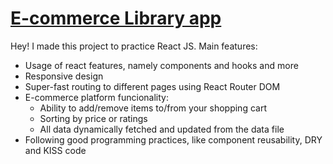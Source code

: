 # [E-commerce Library app](https://fs-ecommerce-react.herokuapp.com/)

Hey! I made this project to practice React JS.
Main features:

* Usage of react features, namely components and hooks and more
* Responsive design
* Super-fast routing to different pages using React Router DOM 
* E-commerce platform funcionality: 
  * Ability to add/remove items to/from your shopping cart
  * Sorting by price or ratings
  * All data dynamically fetched and updated from the data file
* Following good programming practices, like component reusability, DRY and KISS code
